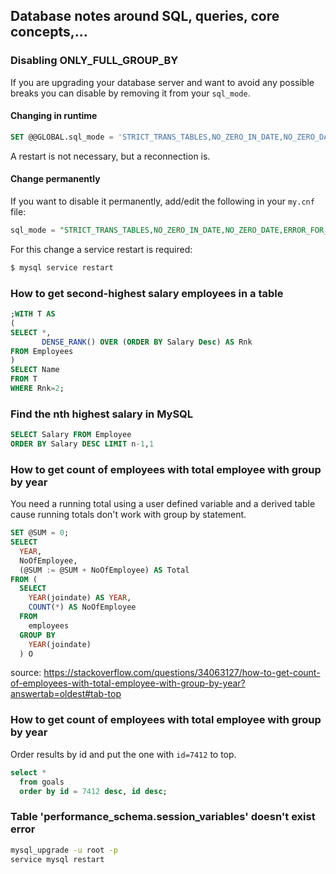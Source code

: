 ## Database notes around SQL, queries, core concepts,...
### Disabling ONLY_FULL_GROUP_BY

If you are upgrading your database server and want to avoid any possible breaks you can disable by removing it from your ```sql_mode```.
#### Changing in runtime
```sql
SET @@GLOBAL.sql_mode = 'STRICT_TRANS_TABLES,NO_ZERO_IN_DATE,NO_ZERO_DATE,ERROR_FOR_DIVISION_BY_ZERO,NO_AUTO_CREATE_USER,NO_ENGINE_SUBSTITUTION'
```
A restart is not necessary, but a reconnection is.

#### Change permanently
If you want to disable it permanently, add/edit the following in your ```my.cnf``` file:

```sql
sql_mode = "STRICT_TRANS_TABLES,NO_ZERO_IN_DATE,NO_ZERO_DATE,ERROR_FOR_DIVISION_BY_ZERO,NO_AUTO_CREATE_USER,NO_ENGINE_SUBSTITUTION"
```
For this change a service restart is required:
```sh
$ mysql service restart
```

### How to get second-highest salary employees in a table
```sql
;WITH T AS
(
SELECT *,
       DENSE_RANK() OVER (ORDER BY Salary Desc) AS Rnk
FROM Employees
)
SELECT Name
FROM T
WHERE Rnk=2;
```
### Find the nth highest salary in MySQL
```sql
SELECT Salary FROM Employee 
ORDER BY Salary DESC LIMIT n-1,1
```
### How to get count of employees with total employee with group by year
You need a running total using a user defined variable and a derived table cause running totals don't work with group by statement.

```sql
SET @SUM = 0;
SELECT
  YEAR,
  NoOfEmployee,
  (@SUM := @SUM + NoOfEmployee) AS Total
FROM (
  SELECT
    YEAR(joindate) AS YEAR,
    COUNT(*) AS NoOfEmployee
  FROM
    employees
  GROUP BY
    YEAR(joindate)
  ) O
```
source: https://stackoverflow.com/questions/34063127/how-to-get-count-of-employees-with-total-employee-with-group-by-year?answertab=oldest#tab-top

### How to get count of employees with total employee with group by year
Order results by id and put the one with ```id=7412``` to top.
```sql
select * 
  from goals
  order by id = 7412 desc, id desc;
```

### Table 'performance_schema.session_variables' doesn't exist error
```sh
mysql_upgrade -u root -p
service mysql restart
```
